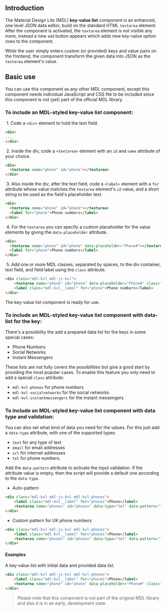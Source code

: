 ## Introduction
The Material Design Lite (MDL) **key-value list** component is an enhanced, one level JSON data editor, build on the standard HTML `textarea` element. After the component is activated, the `textarea` element is not visible any more, instead a new `add` button appears which adds new key-value option rows to the component.

While the user simply enters custom (or provided) keys and value pairs on the frontend, the component transform the given data into JSON as the `textarea` element's value.

## Basic use
You can use this component as any other MDL component, except this component needs individual JavaScript and CSS file to be included since this component is not (yet) part of the official MDL library. 

### To include an MDL-styled **key-value list** component:

&nbsp;1. Code a `<div>` element to hold the text field.
```html
<div>
...
</div>
```

&nbsp;2. Inside the div, code a `<textarea>` element with an `id` and `name` attribute of your choice.
```html
<div>
  <textarea name="phone" id="phone"></textarea>
</div>
```

&nbsp;3. Also inside the div, after the text field, code a `<label>` element with a `for` attribute whose value matches the `textarea` element's `id` value, and a short string to be used as the field's placeholder text.
```html
<div>
  <textarea name="phone" id="phone"></textarea>
  <label for="phone">Phone numbers</label>
</div>
```
&nbsp;4. For the `textarea` you can specify a custom placeholder for the value elements by giving the `data-placeholder` attribute.
```html
<div>
  <textarea name="phone" id="phone" data-placeholder="Phone#"></textarea>
  <label for="phone">Phone numbers</label>
</div>
```
&nbsp;5. Add one or more MDL classes, separated by spaces, to the div container, text field, and field label using the `class` attribute.
```html
<div class="mdl-kvl mdl-js-kvl">
    <textarea name="phone" id="phone" data-placeholder="Phone#" class="mdl-kvl__input"></textarea>
    <label class="mdl-kvl__label" for="phone">Phone numbers</label>
</div>
```
The key-value list component is ready for use.

### To include an MDL-styled **key-value list** component with data-list for the key:

There's a possibility the add a prepared data list for the keys in some special cases:

* Phone Numbers
* Social Networks
* Instant Messengers

These lists are not fully covers the possibilities but give a good start by providing the most popular cases. To enable this feature you only need to add a special `class` attribute:

* `mdl-kvl-phones` for phone numbers
* `mdl-kvl-socialnetworks` for the social networks
* `mdl-kvl-instantmessengers` for the instant messengers

### To include an MDL-styled **key-value list** component with data type and validation:

You can also set what kind of data you need for the values. For this just add a `data-type` attribute, with one of the supported types:

* `text` for any type of text
* `email` for email addresses
* `url` for internet addresses
* `tel` for phone numbers.

Add the `data-pattern` attribute to activate the input validation. If the attribute value is empty, then the script will provide a default one according to the `data-type`. 

* Auto-pattern

```html
<div class="mdl-kvl mdl-js-kvl mdl-kvl-phones">
    <label class="mdl-kvl__label" for="phones">Phone</label>
    <textarea name="phones" id="phones" data-type="tel" data-pattern="" data-placeholder="Phone#" class="mdl-kvl__input">{"Home":"+49 123 12345678","Work":"0123 1234 9876"}</textarea>
</div>
```
* Custom pattern for UK phone numbers

```html
<div class="mdl-kvl mdl-js-kvl mdl-kvl-phones">
    <label class="mdl-kvl__label" for="phones">Phone</label>
    <textarea name="phones" id="phones" data-type="tel" data-pattern="^\s*\(?(020[7,8]{1}\)?[ ]?[1-9]{1}[0-9{2}[ ]?[0-9]{4})|(0[1-8]{1}[0-9]{3}\)?[ ]?[1-9]{1}[0-9]{2}[ ]?[0-9]{3})\s*$" data-placeholder="Phone#" class="mdl-kvl__input">{"Home":"+49 123 12345678","Work":"0123 1234 9876"}</textarea>
</div>
```

#### Examples

A key-value list with initial data and provided data list.
```html
<div class="mdl-kvl mdl-js-kvl mdl-kvl-phones">
    <label class="mdl-kvl__label" for="phones">Phone</label>
    <textarea name="phone" id="phone" data-placeholder="Phone#" class="mdl-kvl__input">{"Home":"+49 123 12345678","Work":"0123 1234 9876"}</textarea>
</div>
```

> Please note that this component is not part of the original MDL library and also it is in an early, development state.